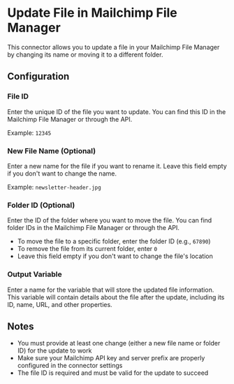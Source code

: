 # Update File in Mailchimp File Manager

This connector allows you to update a file in your Mailchimp File Manager by changing its name or moving it to a different folder.

## Configuration

### File ID
Enter the unique ID of the file you want to update. You can find this ID in the Mailchimp File Manager or through the API.

Example: `12345`

### New File Name (Optional)
Enter a new name for the file if you want to rename it. Leave this field empty if you don't want to change the name.

Example: `newsletter-header.jpg`

### Folder ID (Optional)
Enter the ID of the folder where you want to move the file. You can find folder IDs in the Mailchimp File Manager or through the API.

- To move the file to a specific folder, enter the folder ID (e.g., `67890`)
- To remove the file from its current folder, enter `0`
- Leave this field empty if you don't want to change the file's location

### Output Variable
Enter a name for the variable that will store the updated file information. This variable will contain details about the file after the update, including its ID, name, URL, and other properties.

## Notes

- You must provide at least one change (either a new file name or folder ID) for the update to work
- Make sure your Mailchimp API key and server prefix are properly configured in the connector settings
- The file ID is required and must be valid for the update to succeed